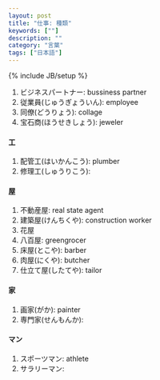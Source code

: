 ```yaml
---
layout: post
title: "仕事: 種類"
keywords: [""]
description: ""
category: "言葉"
tags: ["日本語"]
---
```

{% include JB/setup %}

1. ビジネスパートナー: bussiness partner
2. 従業員(じゅうぎょういん): employee
3. 同僚(どうりょう): collage
7. 宝石商(ほうせきしょう): jeweler

#### 工
1. 配管工(はいかんこう): plumber
2. 修理工(しゅうりこう): 

#### 屋
1. 不動産屋: real state agent
2. 建築屋(けんちくや): construction worker
3. 花屋
4. 八百屋: greengrocer
5. 床屋(とこや): barber
6. 肉屋(にくや): butcher
7. 仕立て屋(したてや): tailor

#### 家
1. 画家(がか): painter
2. 専門家(せんもんか): 

#### マン
1. スポーツマン: athlete
2. サラリーマン: 

